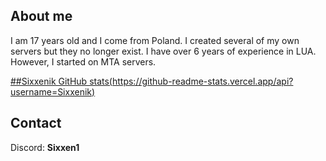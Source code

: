 ## About me
I am 17 years old and I come from Poland. I created several of my own servers but they no longer exist. I have over 6 years of experience in LUA. However, I started on MTA servers.

[##Sixxenik GitHub stats(https://github-readme-stats.vercel.app/api?username=Sixxenik)](https://github.com/anuraghazra/github-readme-stats)

## Contact
Discord: <b>Sixxen1</b>
